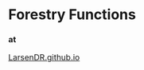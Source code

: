 # Forestry Functions
### at
<a href="https://LarsenDR.github.io"><font size="3">LarsenDR.github.io</font>  </a> 
